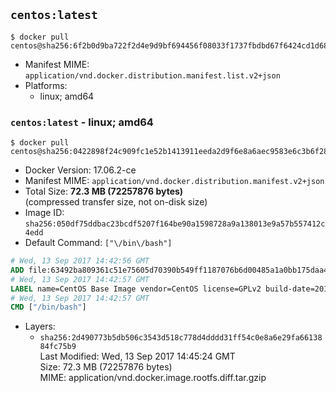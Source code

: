 ## `centos:latest`

```console
$ docker pull centos@sha256:6f2b0d9ba722f2d4e9d9bf694456f08033f1737fbdbd67f6424cd1d683326b57
```

-	Manifest MIME: `application/vnd.docker.distribution.manifest.list.v2+json`
-	Platforms:
	-	linux; amd64

### `centos:latest` - linux; amd64

```console
$ docker pull centos@sha256:0422898f24c909fc1e52b1413911eeda2d9f6e8a6aec9583e6c3b6f28582747c
```

-	Docker Version: 17.06.2-ce
-	Manifest MIME: `application/vnd.docker.distribution.manifest.v2+json`
-	Total Size: **72.3 MB (72257876 bytes)**  
	(compressed transfer size, not on-disk size)
-	Image ID: `sha256:050df75ddbac23bcdf5207f164be90a1598728a9a138013e9a57b557412c4edd`
-	Default Command: `["\/bin\/bash"]`

```dockerfile
# Wed, 13 Sep 2017 14:42:56 GMT
ADD file:63492ba809361c51e75605d70390b549ff1187076b6d00485a1a0bb175daa40e in / 
# Wed, 13 Sep 2017 14:42:57 GMT
LABEL name=CentOS Base Image vendor=CentOS license=GPLv2 build-date=20170801
# Wed, 13 Sep 2017 14:42:57 GMT
CMD ["/bin/bash"]
```

-	Layers:
	-	`sha256:2d490773b5db506c3543d518c778d4dddd31ff54c0e8a6e29fa6613884fc75b9`  
		Last Modified: Wed, 13 Sep 2017 14:45:24 GMT  
		Size: 72.3 MB (72257876 bytes)  
		MIME: application/vnd.docker.image.rootfs.diff.tar.gzip
